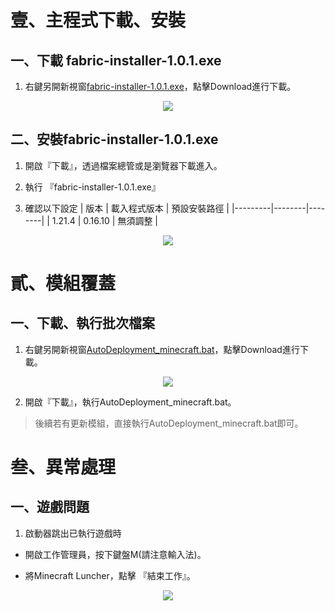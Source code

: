 
# 壹、主程式下載、安裝 
## 一、下載 fabric-installer-1.0.1.exe

1. 右鍵另開新視窗[fabric-installer-1.0.1.exe](https://github.com/raytinchen/minecraft-1.21.4-Client/blob/main/fabric-installer-1.0.1.exe)，點擊Download進行下載。

<p align="center">
    <img src="https://github.com/user-attachments/assets/40505aef-9759-4e66-bc4a-9df070a40382">
</p>

## 二、安裝fabric-installer-1.0.1.exe

1. 開啟『下載』，透過檔案總管或是瀏覽器下載進入。

2. 執行 『fabric-installer-1.0.1.exe』
 
3. 確認以下設定 
    | 版本  | 載入程式版本  | 預設安裝路徑 |
    |---------|--------|--------|
    | 1.21.4  | 0.16.10 | 無須調整 |

<p align="center">
    <img src="https://github.com/user-attachments/assets/af9c1ab0-4924-4a21-9a56-e61adfe2d83e">
</p>

# 貳、模組覆蓋

## 一、下載、執行批次檔案

1. 右鍵另開新視窗[AutoDeployment_minecraft.bat](https://github.com/raytinchen/minecraft-1.21.4-Client/blob/main/AutoDeployment_minecraft.bat)，點擊Download進行下載。

<p align="center">
    <img src="https://github.com/user-attachments/assets/ea761bd0-6822-4ca5-a334-ee27d2e91616">
</p>

2. 開啟『下載』，執行AutoDeployment_minecraft.bat。

> 後續若有更新模組，直接執行AutoDeployment_minecraft.bat即可。


# 叁、異常處理

## 一、遊戲問題

1. 啟動器跳出已執行遊戲時

- 開啟工作管理員，按下鍵盤M(請注意輸入法)。

- 將Minecraft Luncher，點擊 『結束工作』。

<p align="center">
    <img src="https://github.com/user-attachments/assets/62cd92eb-326b-4798-b193-e6ea1cbfbfe3">
</p>
